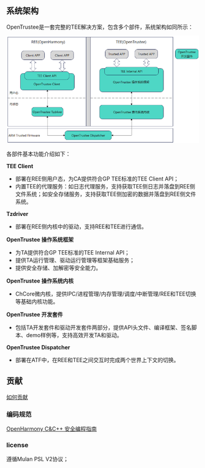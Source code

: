 ## 系统架构

OpenTrustee是一套完整的TEE解决方案，包含多个部件，系统架构如同所示：

![](figures/overview-of-opentrustee.png)

各部件基本功能介绍如下：

**TEE Client**

- 部署在REE侧用户态，为CA提供符合GP TEE标准的TEE Client API；
- 内置TEE的代理服务：如日志代理服务，支持获取TEE侧日志并落盘到REE侧文件系统；如安全存储服务，支持获取TEE侧加密的数据并落盘到REE侧文件系统。

**Tzdriver**

- 部署在REE侧内核中的驱动，支持REE和TEE进行通信。

**OpenTrustee 操作系统框架**

- 为TA提供符合GP TEE标准的TEE Internal API；
- 提供TA运行管理、驱动运行管理等框架基础服务；
- 提供安全存储、加解密等安全能力。

**OpenTrustee 操作系统内核**

- ChCore微内核，提供IPC/进程管理/内存管理/调度/中断管理/REE和TEE切换等基础内核功能。

**OpenTrustee 开发套件**

- 包括TA开发套件和驱动开发套件两部分，提供API头文件、编译框架、签名脚本、demo样例等，支持高效开发TA和驱动。

**OpenTrustee Dispatcher**

- 部署在ATF中，在REE和TEE之间交互时完成两个世界上下文的切换。

## 贡献

[如何贡献](https://gitee.com/openharmony/docs/blob/HEAD/zh-cn/contribute/%E5%8F%82%E4%B8%8E%E8%B4%A1%E7%8C%AE.md)

### 编码规范

[OpenHarmony C&C++ 安全编程指南](https://gitee.com/openharmony/docs/blob/master/zh-cn/contribute/OpenHarmony-c-cpp-secure-coding-guide.md)

### license

遵循Mulan PSL V2协议；